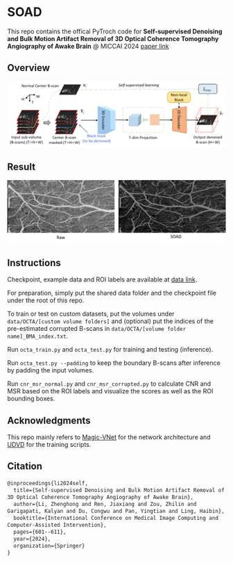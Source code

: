 # SOAD

This repo contains the offical PyTroch code for **Self-supervised Denoising and Bulk Motion Artifact Removal of 3D Optical Coherence Tomography Angiography of Awake Brain** @ MICCAI 2024 [paper link](https://papers.miccai.org/miccai-2024/paper/0736_paper.pdf)

## Overview
<img title="Overview" alt="Overview" src="figures/pipeline.png">

## Result
<img title="Result" alt="Result" src="figures/result.png">

## Instructions

Checkpoint, example data and ROI labels are available at [data link](https://drive.google.com/drive/folders/1DhTWe1PzyWxY3p6A0ZCokx7ilZk2UTm5?usp=sharing). 

For preparation, simply put the shared data folder and the checkpoint file under the root of this repo.

To train or test on custom datasets, put the volumes under `data/OCTA/[custom volume folders]` and (optional) put the indices of the pre-estimated corrupted B-scans in `data/OCTA/[volume folder name]_BMA_index.txt`.

Run `octa_train.py` and `octa_test.py` for training and testing (inference). 

Run `octa_test.py --padding` to keep the boundary B-scans after inference by padding the input volumes.

Run `cnr_msr_normal.py` and `cnr_msr_corrupted.py` to calculate CNR and MSR based on the ROI labels and visualize the scores as well as the ROI bounding boxes.

## Acknowledgments

This repo mainly refers to [Magic-VNet](https://github.com/Hsuxu/Magic-VNet) for the network architecture and [UDVD](https://github.com/sreyas-mohan/udvd) for the training scripts.

## Citation

```
@inproceedings{li2024self,
  title={Self-supervised Denoising and Bulk Motion Artifact Removal of 3D Optical Coherence Tomography Angiography of Awake Brain},
  author={Li, Zhenghong and Ren, Jiaxiang and Zou, Zhilin and Garigapati, Kalyan and Du, Congwu and Pan, Yingtian and Ling, Haibin},
  booktitle={International Conference on Medical Image Computing and Computer-Assisted Intervention},
  pages={601--611},
  year={2024},
  organization={Springer}
}
```